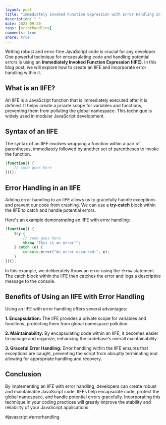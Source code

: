 ```yaml
---
layout: post
title: "Immediately Invoked Function Expression with Error Handling in JavaScript"
description: " "
date: 2023-09-20
tags: [errorhandling]
comments: true
share: true
---
```


Writing robust and error-free JavaScript code is crucial for any developer. One powerful technique for encapsulating code and handling potential errors is using an **Immediately Invoked Function Expression (IIFE)**. In this blog post, we will explore how to create an IIFE and incorporate error handling within it.

## What is an IIFE?

An IIFE is a JavaScript function that is immediately executed after it is defined. It helps create a private scope for variables and functions, preventing them from polluting the global namespace. This technique is widely used in modular JavaScript development.

## Syntax of an IIFE

The syntax of an IIFE involves wrapping a function within a pair of parentheses, immediately followed by another set of parentheses to invoke the function.

```javascript
(function() {
    // code goes here
})();
```

## Error Handling in an IIFE

Adding error handling to an IIFE allows us to gracefully handle exceptions and prevent our code from crashing. We can use a **try-catch** block within the IIFE to catch and handle potential errors.

Here's an example demonstrating an IIFE with error handling:

```javascript
(function() {
    try {
        // code goes here
        throw "This is an error!";
    } catch (e) {
        console.error("An error occurred:", e);
    }
})();
```

In this example, we deliberately throw an error using the `throw` statement. The catch block within the IIFE then catches the error and logs a descriptive message to the console.

## Benefits of Using an IIFE with Error Handling

Using an IIFE with error handling offers several advantages:

**1. Encapsulation:** The IIFE provides a private scope for variables and functions, protecting them from global namespace pollution.

**2. Maintainability:** By encapsulating code within an IIFE, it becomes easier to manage and organize, enhancing the codebase's overall maintainability.

**3. Graceful Error Handling:** Error handling within the IIFE ensures that exceptions are caught, preventing the script from abruptly terminating and allowing for appropriate handling and recovery.

## Conclusion

By implementing an IIFE with error handling, developers can create robust and maintainable JavaScript code. IIFEs help encapsulate code, protect the global namespace, and handle potential errors gracefully. Incorporating this technique in your coding practices will greatly improve the stability and reliability of your JavaScript applications.

#javascript #errorhandling